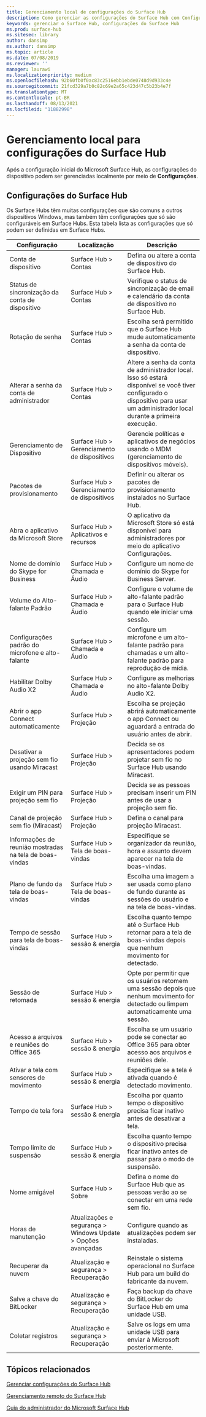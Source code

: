 ```yaml
---
title: Gerenciamento local de configurações do Surface Hub
description: Como gerenciar as configurações do Surface Hub com Configurações.
keywords: gerenciar o Surface Hub, configurações do Surface Hub
ms.prod: surface-hub
ms.sitesec: library
author: dansimp
ms.author: dansimp
ms.topic: article
ms.date: 07/08/2019
ms.reviewer: ''
manager: laurawi
ms.localizationpriority: medium
ms.openlocfilehash: 92b60fb0f0ac83c2516ebb1ebde0748d9d933c4e
ms.sourcegitcommit: 21fcd329a7b0c82c69e2a65c423d47c5b23b4e7f
ms.translationtype: MT
ms.contentlocale: pt-BR
ms.lasthandoff: 08/13/2021
ms.locfileid: "11882998"
---
```

# <a name="local-management-for-surface-hub-settings"></a>Gerenciamento local para configurações do Surface Hub

Após a configuração inicial do Microsoft Surface Hub, as configurações do dispositivo podem ser gerenciadas localmente por meio de **Configurações**.

## <a name="surface-hub-settings"></a>Configurações do Surface Hub

Os Surface Hubs têm muitas configurações que são comuns a outros dispositivos Windows, mas também têm configurações que só são configuráveis em Surface Hubs. Esta tabela lista as configurações que só podem ser definidas em Surface Hubs. 

| Configuração | Localização | Descrição |
| ------- | -------- | ----------- |
| Conta de dispositivo | Surface Hub > Contas | Defina ou altere a conta de dispositivo do Surface Hub. |
| Status de sincronização da conta de dispositivo | Surface Hub > Contas | Verifique o status de sincronização de email e calendário da conta de dispositivo no Surface Hub. |
| Rotação de senha | Surface Hub > Contas | Escolha será permitido que o Surface Hub mude automaticamente a senha da conta de dispositivo.|
| Alterar a senha da conta de administrador  | Surface Hub > Contas | Altere a senha da conta de administrador local. Isso só estará disponível se você tiver configurado o dispositivo para usar um administrador local durante a primeira execução. |
| Gerenciamento de Dispositivo | Surface Hub > Gerenciamento de dispositivos | Gerencie políticas e aplicativos de negócios usando o MDM (gerenciamento de dispositivos móveis). |
| Pacotes de provisionamento | Surface Hub > Gerenciamento de dispositivos | Definir ou alterar os pacotes de provisionamento instalados no Surface Hub. |
| Abra o aplicativo da Microsoft Store | Surface Hub > Aplicativos e recursos | O aplicativo da Microsoft Store só está disponível para administradores por meio do aplicativo Configurações. |
| Nome de domínio do Skype for Business | Surface Hub > Chamada e Áudio | Configure um nome de domínio do Skype for Business Server. |
| Volume do Alto-falante Padrão | Surface Hub > Chamada e Áudio | Configure o volume de alto-falante padrão para o Surface Hub quando ele iniciar uma sessão. |
| Configurações padrão do microfone e alto-falante | Surface Hub > Chamada e Áudio | Configure um microfone e um alto-falante padrão para chamadas e um alto-falante padrão para reprodução de mídia. |
| Habilitar Dolby Audio X2 | Surface Hub > Chamada e Áudio | Configure as melhorias no alto-falante Dolby Audio X2. |
| Abrir o app Connect automaticamente | Surface Hub > Projeção | Escolha se projeção abrirá automaticamente o app Connect ou aguardará a entrada do usuário antes de abrir. |
| Desativar a projeção sem fio usando Miracast | Surface Hub > Projeção | Decida se os apresentadores podem projetar sem fio no Surface Hub usando Miracast. |
| Exigir um PIN para projeção sem fio | Surface Hub > Projeção | Decida se as pessoas precisam inserir um PIN antes de usar a projeção sem fio. |
| Canal de projeção sem fio (Miracast) | Surface Hub > Projeção | Defina o canal para projeção Miracast. |
| Informações de reunião mostradas na tela de boas-vindas | Surface Hub > Tela de boas-vindas | Especifique se organizador da reunião, hora e assunto devem aparecer na tela de boas-vindas. |
| Plano de fundo da tela de boas-vindas |  Surface Hub > Tela de boas-vindas | Escolha uma imagem a ser usada como plano de fundo durante as sessões do usuário e na tela de boas-vindas. |
| Tempo de sessão para tela de boas-vindas | Surface Hub > sessão & energia | Escolha quanto tempo até o Surface Hub retornar para a tela de boas-vindas depois que nenhum movimento for detectado. |
| Sessão de retomada | Surface Hub > sessão & energia | Opte por permitir que os usuários retomem uma sessão depois que nenhum movimento for detectado ou limpem automaticamente uma sessão. |
| Acesso a arquivos e reuniões do Office 365 | Surface Hub > sessão & energia | Escolha se um usuário pode se conectar ao Office 365 para obter acesso aos arquivos e reuniões dele. |
| Ativar a tela com sensores de movimento | Surface Hub > sessão & energia | Especifique se a tela é ativada quando é detectado movimento. |
| Tempo de tela fora | Surface Hub > sessão & energia | Escolha por quanto tempo o dispositivo precisa ficar inativo antes de desativar a tela. |
| Tempo limite de suspensão | Surface Hub > sessão & energia | Escolha quanto tempo o dispositivo precisa ficar inativo antes de passar para o modo de suspensão. |
| Nome amigável | Surface Hub > Sobre | Defina o nome do Surface Hub que as pessoas verão ao se conectar em uma rede sem fio. |
| Horas de manutenção | Atualizações e segurança > Windows Update > Opções avançadas | Configure quando as atualizações podem ser instaladas. |
| Recuperar da nuvem | Atualização e segurança > Recuperação | Reinstale o sistema operacional no Surface Hub para um build do fabricante da nuvem. |
| Salve a chave do BitLocker | Atualização e segurança > Recuperação | Faça backup da chave do BitLocker do Surface Hub em uma unidade USB. |
| Coletar registros | Atualização e segurança > Recuperação | Salve os logs em uma unidade USB para enviar à Microsoft posteriormente. | 

## <a name="related-topics"></a>Tópicos relacionados

[Gerenciar configurações do Surface Hub](manage-surface-hub-settings.md)

[Gerenciamento remoto do Surface Hub](remote-surface-hub-management.md)

[Guia do administrador do Microsoft Surface Hub](surface-hub-administrators-guide.md)
